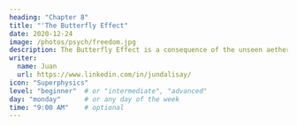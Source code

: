 ```yaml
---
heading: "Chapter 8"
title: "'The Butterfly Effect"
date: 2020-12-24
image: /photos/psych/freedom.jpg
description: The Butterfly Effect is a consequence of the unseen aethereal patterns crossing over onto the physical domain  
writer:
  name: Juan
  url: https://www.linkedin.com/in/jundalisay/
icon: "Superphysics"
level: "beginner"  # or "intermediate", "advanced"
day: "monday"      # or any day of the week
time: "9:00 AM"    # optional
---
```


